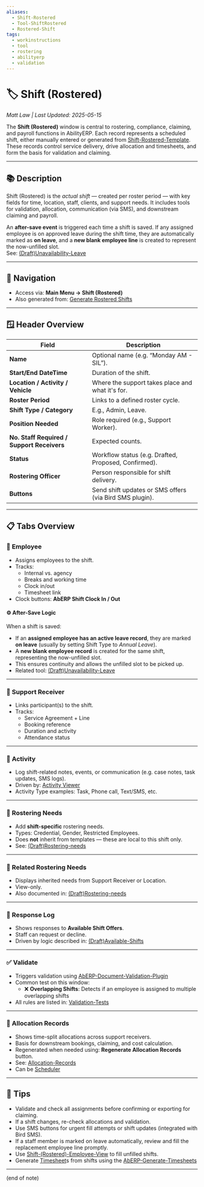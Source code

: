 ```yaml
---
aliases:
  - Shift-Rostered
  - Tool-ShiftRostered
  - Rostered-Shift
tags:
  - workinstructions
  - tool
  - rostering
  - abilityerp
  - validation
---
```


# 🏷️ Shift (Rostered)

*Matt Law | Last Updated: 2025-05-15*

The **Shift (Rostered)** window is central to rostering, compliance, claiming, and payroll functions in AbilityERP. Each record represents a scheduled shift, either manually entered or generated from [Shift-Rostered-Template](Shift-(Rostered)-Template.md). These records control service delivery, drive allocation and timesheets, and form the basis for validation and claiming.

---

## 📚 Description

Shift (Rostered) is the *actual shift* — created per roster period — with key fields for time, location, staff, clients, and support needs. It includes tools for validation, allocation, communication (via SMS), and downstream claiming and payroll.  

An **after-save event** is triggered each time a shift is saved. If any assigned employee is on approved leave during the shift time, they are automatically marked as **on leave**, and a **new blank employee line** is created to represent the now-unfilled slot.  
See: [(Draft)Unavailability-Leave]((Draft)Unavailability-Leave.md)

---

## 🧭 Navigation

- Access via: **Main Menu → Shift (Rostered)**
- Also generated from: [Generate Rostered Shifts](AbERP-Generate-Rostered-Shifts.md)

---

## 🪟 Header Overview

| Field | Description |
|-------|-------------|
| **Name** | Optional name (e.g. “Monday AM - SIL”). |
| **Start/End DateTime** | Duration of the shift. |
| **Location / Activity / Vehicle** | Where the support takes place and what it's for. |
| **Roster Period** | Links to a defined roster cycle. |
| **Shift Type / Category** | E.g., Admin, Leave. |
| **Position Needed** | Role required (e.g., Support Worker). |
| **No. Staff Required / Support Receivers** | Expected counts. |
| **Status** | Workflow status (e.g. Drafted, Proposed, Confirmed). |
| **Rostering Officer** | Person responsible for shift delivery. |
| **Buttons** | Send shift updates or SMS offers (via Bird SMS plugin). |

---

## 📋 Tabs Overview

### 👥 Employee

- Assigns employees to the shift.
- Tracks:
  - Internal vs. agency
  - Breaks and working time
  - Clock in/out
  - Timesheet link
- Clock buttons: **AbERP Shift Clock In / Out**

#### ⚙️ After-Save Logic
When a shift is saved:
- If an **assigned employee has an active leave record**, they are marked **on leave** (usually by setting Shift Type to *Annual Leave*).
- A **new blank employee record** is created for the same shift, representing the now-unfilled slot.
- This ensures continuity and allows the unfilled slot to be picked up.
- Related tool: [(Draft)Unavailability-Leave]((Draft)Unavailability-Leave.md)

---

### 👤 Support Receiver

- Links participant(s) to the shift.
- Tracks:
  - Service Agreement + Line
  - Booking reference
  - Duration and activity
  - Attendance status

---

### 📝 Activity

- Log shift-related notes, events, or communication (e.g. case notes, task updates, SMS logs).
- Driven by: [Activity Viewer](Activity-Viewer.md)
- Activity Type examples: Task, Phone call, Text/SMS, etc.

---

### 📎 Rostering Needs

- Add **shift-specific** rostering needs.
- Types: Credential, Gender, Restricted Employees.
- Does **not** inherit from templates — these are local to this shift only.
- See: [(Draft)Rostering-needs]((Draft)Rostering-needs.md)

---

### 🔁 Related Rostering Needs

- Displays inherited needs from Support Receiver or Location.
- View-only.
- Also documented in: [(Draft)Rostering-needs]((Draft)Rostering-needs.md)

---

### 🔄 Response Log

- Shows responses to **Available Shift Offers**.
- Staff can request or decline.
- Driven by logic described in: [(Draft)Available-Shifts]((Draft)Available-Shifts.md)

---

### ✅ Validate

- Triggers validation using [AbERP-Document-Validation-Plugin](AbERP-Document-Validation-Plugin.md)
- Common test on this window:
  - ❌ **Overlapping Shifts**: Detects if an employee is assigned to multiple overlapping shifts
- All rules are listed in: [Validation-Tests](Validation-Tests.md)

---

### 🧮 Allocation Records

- Shows time-split allocations across support receivers.
- Basis for downstream bookings, claiming, and cost calculation.
- Regenerated when needed using: **Regenerate Allocation Records** button.
- See: [Allocation-Records](Allocation-Records.md)
- Can be [Scheduler](Scheduler.md)

---

## 🎯 Tips

- Validate and check all assignments before confirming or exporting for claiming.
- If a shift changes, re-check allocations and validation.
- Use SMS buttons for urgent fill attempts or shift updates (integrated with Bird SMS).
- If a staff member is marked on leave automatically, review and fill the replacement employee line promptly.
- Use [Shift-(Rostered)-Employee-View](Shift-(Rostered)-Employee-View.md) to fill unfilled shifts. 
- Generate [Timesheet](Timesheet.md)s from shifts using the [AbERP-Generate-Timesheets](AbERP-Generate-Timesheets.md)

---
(end of note)
